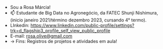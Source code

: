 - Sou a Rosa Márcia!
- 📫 Estudante de Big Data no Agronegócio, da FATEC Shunji Nishimura,
(inicio janeiro 2021/término dezembro 2023, cursando 4° termo).
- LInkedin: https://www.linkedin.com/public-profile/settings?trk=d_flagship3_profile_self_view_public_profile
- E-mail: rosa.olive@gmail.com
- -> Fins: Registros de projetos e atividades em aula!

<!---
Rosa-MarciaOlive/Rosa-MarciaOlive is a ✨ special ✨ repository because its `README.md` (this file) appears on your GitHub profile.
You can click the Preview link to take a look at your changes.
--->

